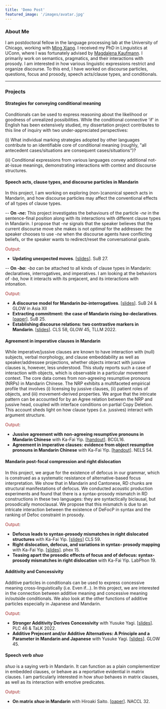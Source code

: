 ```yaml
---
title: 'Demo Post'
featured_image: '/images/avatar.jpg'
---
```


### About Me

I am postdoctoral fellow in the language processing lab at the University of Chicago, working with [Ming Xiang](https://lucian.uchicago.edu/blogs/mingxiang/). I received my PhD in Linguistics at UConn, where I was fortunately advised by [Magdalena Kaufmann](https://magdalena-kaufmann.uconn.edu/). I primarily work on semantics, pragmatics, and their interactions with prosody. I am interested in how various linguistic expressions restrict and organize discourse. To this end, I have worked on discourse particles, questions, focus and prosody, speech acts/clause types, and conditionals.

---

### Projects

#### Strategies for conveying conditional meaning

Conditionals can be used to express reasoning about the likelihood or goodness of unrealized possibilities. While the conditional connective 'if' in English has been extensively studied, my dissertation project contributes to this line of inquiry with two under-appreciated perspectives:

(i) What individual marking strategies adopted by other languages contribute to an identifiable core of conditional meaning  (roughly, "all antecedent cases/situations are consequent cases/situations")?

(ii) Conditional expressions from various languages convey additional not-at-issue meanings, demonstrating interactions with context and discourse structures.

#### Speech acts, clause types, and discourse particles in Mandarin

In this project, I am working on exploring (non-)canonical speech acts in Mandarin, and how discourse particles may affect the conventional effects of all types of clause types.

-- **On *-ne*:** This project investigates the behaviours of the particle *-ne* in the sentence-final position along with its interactions with different clause types in Mandarin. I propose that *-ne* signals that the speaker believes that the current discourse move she makes is not *optimal* for the addressee: the speaker chooses to use *-ne* when the discourse agents have conflicting beliefs, or the speaker wants to redirect/reset the conversational goals.

<span style="color:Brown">Output</span>:

* **Updating unexpected moves**. [[slides](https://drive.google.com/file/d/1EiSpjRwFlxNxh150-9PXUCwQx34fjhq3/view?usp=sharing)]. SuB 27.

-- **On *-ba*:** *-ba* can be attached to all kinds of clause types in Mandarin: declaratives, interrogatives, and imperatives. I am looking at the behaviors of *-ba*, how it interacts with its prejacent, and its interactions with intonation.

<span style="color:Brown">Output</span>:

* **A discourse model for Mandarin *ba*-interrogatives**. \[[slides](https://drive.google.com/open?id=1FVLrZuB1UWb8gKZsTLl51EWy0KZ9eT0W)\]. SuB 24 & GLOW in Asia XII
* **Extracting commitment: the case of Mandarin rising *ba*-declaratives**. [[paper](https://drive.google.com/file/d/1-miLwqCstd5w8V_I-QjA3jxoVjCb0INp/view?usp=sharing)]. SuB 25.
* **Establishing discourse relations: two contrastive markers in Mandarin**. [[slides](https://drive.google.com/file/d/1VdqkscXZj5rjWuJlkzz_ykWFjc03P4c2/view?usp=sharing)]. CLS 58, GLOW 45, TLLM 2022.

#### Agreement in imperative clauses in Mandarin

While imperative/jussive clauses are known to have interaction with (null) subjects, verbal morphology, and clause embeddability as well as speaker/addressee projections, whether objects interact with jussive clauses is, however, less understood. This study reports such a case of interaction with objects, which is observable in a particular movement context. The core data comes from non-agreeing resumptive pronouns (NRPs) in Mandarin Chinese. The NRP exhibits a multifaceted empirical profile that involves (i) licensing by jussive clauses, (ii) patient roles of objects, and (iii) movement-derived properties. We argue that the intricate pattern can be accounted for by an Agree relation between the NRP and jussive head, coupled with interface conditions on partial Copy Deletion. This account sheds light on how clause types (i.e. jussives) interact with argument structure.

<span style="color:Brown">Output</span>:
* **Jussive agreement with non-agreeing resumptive pronouns in Mandarin Chinese** with Ka-Fai Yip. [[handout]](https://drive.google.com/file/d/1Wm1hHw6xy4Xt764juKBXdhJD64uzYZ0m/view?usp=drive_link). BCGL16.
* **Agreement in imperative clauses: evidence from object resumptive pronouns in Mandarin Chinese** with Ka-Fai Yip. [[handout]](https://drive.google.com/file/d/1LI8Zoa1XO5Phh3mWVPaXeCMoJ4zaSqLm/view?usp=sharing). NELS 54.

#### Mandarin post-focal compression and right dislocation

In this project, we argue for the existence of defocus in our grammar, which is construed as a systematic resistance of alternative-based focus interpretation. We show that in Mandarin and Cantonese, RD chunks are structural manifestations of defocus. We conducted acoustic production experiments and found that there is a syntax-prosody mismatch in RD constructions in these two languages: they are syntactically biclausal, but prosodically monoclausal. We propose that this mismatch is due to an intricate interaction between the existence of DeFocP in syntax and the ranking of Defoc constraint in prosody.

<span style="color:Brown">Output</span>:

* **Defocus leads to syntax-prosody mismatches in right dislocated structures** with Ka-Fai Yip. [[slides]](https://drive.google.com/file/d/1IW5sZdUx-TvVgbcI1us0q7tCV34zOBDe/view?usp=drive_link) CLS 59.
* **Right dislocation, defocus, and variations in syntax- prosody mapping** with Ka-Fai Yip. [[slides]](https://drive.google.com/file/d/1jI_p-ISSFVlGNH2RzKlTI08XxX68BOPK/view?usp=sharing). phex 15.
* **Teasing apart the prosodic effects of focus and of defocus: syntax-prosody mismatches in right dislocation** with Ka-Fai Yip. LabPhon 19.

#### Additivity and Concessivity

Additive particles in conditionals can be used to express concessive meaning cross-linguistically (i.e. Even if…). In this project, we are interested in the connection between additive meaning and concessive meaning in/outside conditionals. We also look at the other functions of additive particles especially in Japanese and Mandarin.

<span style="color:Brown">Output</span>:

* **Stronger Additivity Derives Concessivity** with Yusuke Yagi. [[slides](https://drive.google.com/file/d/1bRAhVIukYbgavSnfV0kiZ6PWKLQQprzs/view?usp=sharing)]. PLC 46 & TaLK 2022.
* **Additive Prejecent and/or Additive Alternatives: A Principle and a Parameter in Mandarin and Japanese** with Yusuke Yagi. [[slides](https://drive.google.com/file/d/1wOp23tDGXx7fyasy0I32kPAflgJ7-5s-/view?usp=sharing)]. GLOW 45.

#### Speech verb *shuo*

*shuo* is a saying verb in Mandarin. It can function as a plain complementizer in embedded clauses, or behave as a reportative evidential in matrix clauses. I am particularly interested in how *shuo* behaves in matrix clauses, as well as its interaction with emotive predicates.

<span style="color:Brown">Output</span>:

* **On matrix *shuo* in Mandarin** with Hiroaki Saito. [[paper](https://drive.google.com/file/d/1gcIVDTCM3hJLIh7_hPLg2XlZh7TG6DOo/view?usp=sharing)]. NACCL 32.
